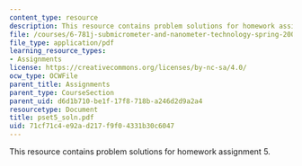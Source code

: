 ```yaml
---
content_type: resource
description: This resource contains problem solutions for homework assignment 5.
file: /courses/6-781j-submicrometer-and-nanometer-technology-spring-2006/71cf71c4e92ad217f9f04331b30c6047_pset5_soln.pdf
file_type: application/pdf
learning_resource_types:
- Assignments
license: https://creativecommons.org/licenses/by-nc-sa/4.0/
ocw_type: OCWFile
parent_title: Assignments
parent_type: CourseSection
parent_uid: d6d1b710-be1f-17f8-718b-a246d2d9a2a4
resourcetype: Document
title: pset5_soln.pdf
uid: 71cf71c4-e92a-d217-f9f0-4331b30c6047
---
```

This resource contains problem solutions for homework assignment 5.